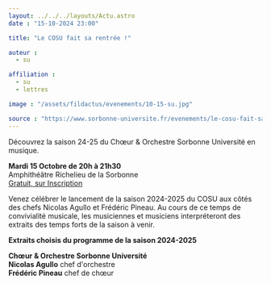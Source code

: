 ```yaml
---
layout: ../../../layouts/Actu.astro
date : "15-10-2024 23:00"

title: "Le COSU fait sa rentrée !"

auteur :
  - su

affiliation :
  - su
  - lettres

image : "/assets/fildactus/evenements/10-15-su.jpg"

source : "https://www.sorbonne-universite.fr/evenements/le-cosu-fait-sa-rentree"
---
```


Découvrez la saison 24-25 du Chœur & Orchestre Sorbonne Université en musique.

__Mardi 15 Octobre de 20h à 21h30__  
Amphithéâtre Richelieu de la Sorbonne  
[Gratuit, sur Inscription](https://www.billetweb.fr/le-cosu-presente-sa-saison-24-25)

Venez célébrer le lancement de la saison 2024-2025 du COSU aux côtés des chefs Nicolas Agullo et Frédéric Pineau. Au cours de ce temps de convivialité musicale, les musiciennes et musiciens interpréteront des extraits des temps forts de la saison à venir. 
 
__Extraits choisis du programme de la saison 2024-2025__

__Chœur & Orchestre Sorbonne Université__  
__Nicolas Agullo__ chef d'orchestre  
__Frédéric Pineau__ chef de chœur